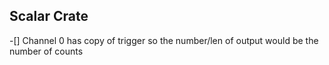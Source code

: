 ## Scalar Crate
-[] Channel 0 has copy of trigger so the number/len of output would be the number of counts
